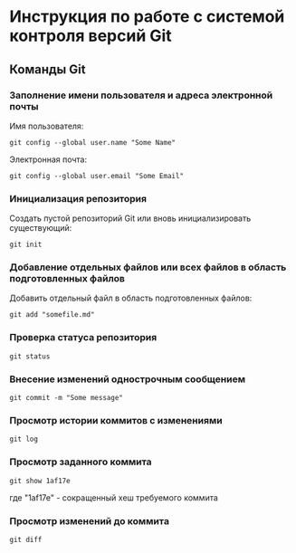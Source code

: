 # Инструкция по работе с системой контроля версий Git

## Команды Git

### Заполнение имени пользователя и адреса электронной почты
Имя пользователя:
```
git config --global user.name "Some Name"
```
Электронная почта:
```
git config --global user.email "Some Email"
```
### Инициализация репозитория
Создать пустой репозиторий Git или вновь инициализировать существующий:
```
git init
```
### Добавление отдельных файлов или всех файлов в область подготовленных файлов
Добавить отдельный файл в область подготовленных файлов:
```
git add "somefile.md"
```
### Проверка статуса репозитория
```
git status
```
### Внесение изменений однострочным сообщением
```
git commit -m "Some message"
```
### Просмотр истории коммитов с изменениями
```
git log
```
### Просмотр заданного коммита
```
git show 1af17e
```
где "1af17e" - сокращенный хеш требуемого коммита
### Просмотр изменений до коммита
```
git diff
```